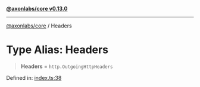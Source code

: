 [**@axonlabs/core v0.13.0**](../README.md)

***

[@axonlabs/core](../globals.md) / Headers

# Type Alias: Headers

> **Headers** = `http.OutgoingHttpHeaders`

Defined in: [index.ts:38](https://github.com/AxonJsLabs/AxonJs/blob/443c878e407aac4d555b412a63d998c861697725/src/index.ts#L38)
